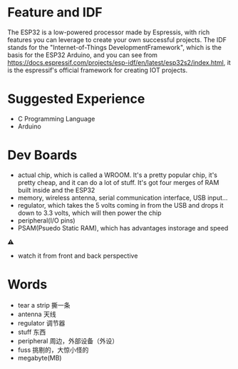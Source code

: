 # Feature and IDF
The ESP32 is a low-powered processor made by Espressis, with rich features you can leverage to create your own successful projects.
The IDF stands for the "Internet-of-Things DevelopmentFramework", which is the basis for the ESP32 Arduino, and you can see
from https://docs.espressif.com/projects/esp-idf/en/latest/esp32s2/index.html, it is the espressif's official framework for 
creating IOT projects. 

#  Suggested Experience
- C Programming Language 
- Arduino

# Dev Boards
- actual chip, which is called a WROOM. It's a pretty popular chip, it's pretty cheap, and it can do a lot of stuff.
It's got four merges of RAM built inside and the ESP32
- memory, wireless antenna, serial communication interface, USB input...
- regulator, which takes the 5 volts coming in from the USB and drops it down to 3.3 volts, which will then power the chip
- peripheral(I/O pins)
- PSAM(Psuedo Static RAM), which has advantages instorage and speed 
  
⚠️  
- watch it from front and back perspective


# Words
- tear a strip 撕一条
- antenna 天线
- regulator 调节器
- stuff 东西
- peripheral 周边，外部设备（外设）
- fuss 挑剔的，大惊小怪的
- megabyte(MB)

